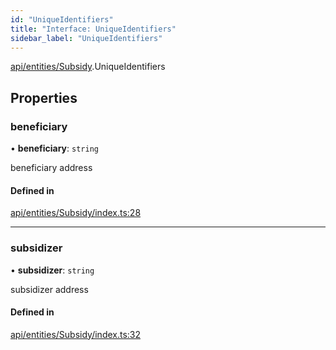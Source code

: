 ```yaml
---
id: "UniqueIdentifiers"
title: "Interface: UniqueIdentifiers"
sidebar_label: "UniqueIdentifiers"
---
```


[api/entities/Subsidy](../../../../../modules/API/Entities/Subsidy/Subsidy.md).UniqueIdentifiers

## Properties

### beneficiary

• **beneficiary**: `string`

beneficiary address

#### Defined in

[api/entities/Subsidy/index.ts:28](https://github.com/PolymeshAssociation/polymesh-sdk/blob/2c78f6c34/src/api/entities/Subsidy/index.ts#L28)

___

### subsidizer

• **subsidizer**: `string`

subsidizer address

#### Defined in

[api/entities/Subsidy/index.ts:32](https://github.com/PolymeshAssociation/polymesh-sdk/blob/2c78f6c34/src/api/entities/Subsidy/index.ts#L32)
